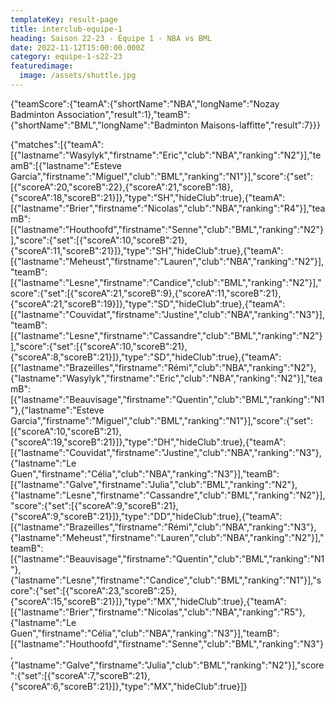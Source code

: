 ```yaml
---
templateKey: result-page
title: interclub-equipe-1
heading: Saison 22-23 - Équipe 1 - NBA vs BML
date: 2022-11-12T15:00:00.000Z
category: equipe-1-s22-23
featuredimage:
  image: /assets/shuttle.jpg
---
```


<teamscoreboard>{"teamScore":{"teamA":{"shortName":"NBA","longName":"Nozay Badminton Association","result":1},"teamB":{"shortName":"BML","longName":"Badminton Maisons-laffitte","result":7}}}</teamscoreboard>

<scoreboard>{"matches":[{"teamA":[{"lastname":"Wasylyk","firstname":"Eric","club":"NBA","ranking":"N2"}],"teamB":[{"lastname":"Esteve Garcia","firstname":"Miguel","club":"BML","ranking":"N1"}],"score":{"set":[{"scoreA":20,"scoreB":22},{"scoreA":21,"scoreB":18},{"scoreA":18,"scoreB":21}]},"type":"SH","hideClub":true},{"teamA":[{"lastname":"Brier","firstname":"Nicolas","club":"NBA","ranking":"R4"}],"teamB":[{"lastname":"Houthoofd","firstname":"Senne","club":"BML","ranking":"N2"}],"score":{"set":[{"scoreA":10,"scoreB":21},{"scoreA":11,"scoreB":21}]},"type":"SH","hideClub":true},{"teamA":[{"lastname":"Meheust","firstname":"Lauren","club":"NBA","ranking":"N2"}],"teamB":[{"lastname":"Lesne","firstname":"Candice","club":"BML","ranking":"N2"}],"score":{"set":[{"scoreA":21,"scoreB":9},{"scoreA":11,"scoreB":21},{"scoreA":21,"scoreB":19}]},"type":"SD","hideClub":true},{"teamA":[{"lastname":"Couvidat","firstname":"Justine","club":"NBA","ranking":"N3"}],"teamB":[{"lastname":"Lesne","firstname":"Cassandre","club":"BML","ranking":"N2"}],"score":{"set":[{"scoreA":10,"scoreB":21},{"scoreA":8,"scoreB":21}]},"type":"SD","hideClub":true},{"teamA":[{"lastname":"Brazeilles","firstname":"Rémi","club":"NBA","ranking":"N2"},{"lastname":"Wasylyk","firstname":"Eric","club":"NBA","ranking":"N2"}],"teamB":[{"lastname":"Beauvisage","firstname":"Quentin","club":"BML","ranking":"N1"},{"lastname":"Esteve Garcia","firstname":"Miguel","club":"BML","ranking":"N1"}],"score":{"set":[{"scoreA":10,"scoreB":21},{"scoreA":19,"scoreB":21}]},"type":"DH","hideClub":true},{"teamA":[{"lastname":"Couvidat","firstname":"Justine","club":"NBA","ranking":"N3"},{"lastname":"Le Guen","firstname":"Célia","club":"NBA","ranking":"N3"}],"teamB":[{"lastname":"Galve","firstname":"Julia","club":"BML","ranking":"N2"},{"lastname":"Lesne","firstname":"Cassandre","club":"BML","ranking":"N2"}],"score":{"set":[{"scoreA":9,"scoreB":21},{"scoreA":9,"scoreB":21}]},"type":"DD","hideClub":true},{"teamA":[{"lastname":"Brazeilles","firstname":"Rémi","club":"NBA","ranking":"N3"},{"lastname":"Meheust","firstname":"Lauren","club":"NBA","ranking":"N2"}],"teamB":[{"lastname":"Beauvisage","firstname":"Quentin","club":"BML","ranking":"N1"},{"lastname":"Lesne","firstname":"Candice","club":"BML","ranking":"N1"}],"score":{"set":[{"scoreA":23,"scoreB":25},{"scoreA":15,"scoreB":21}]},"type":"MX","hideClub":true},{"teamA":[{"lastname":"Brier","firstname":"Nicolas","club":"NBA","ranking":"R5"},{"lastname":"Le Guen","firstname":"Célia","club":"NBA","ranking":"N3"}],"teamB":[{"lastname":"Houthoofd","firstname":"Senne","club":"BML","ranking":"N3"},{"lastname":"Galve","firstname":"Julia","club":"BML","ranking":"N2"}],"score":{"set":[{"scoreA":7,"scoreB":21},{"scoreA":6,"scoreB":21}]},"type":"MX","hideClub":true}]}</scoreboard>